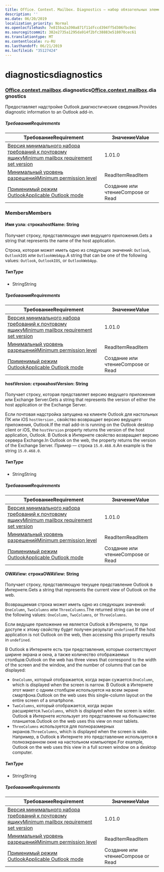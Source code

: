 ```yaml
---
title: Office. Context. Mailbox. Diagnostics — набор обязательных элементов 1,3
description: ''
ms.date: 06/20/2019
localization_priority: Normal
ms.openlocfilehash: 7e815ba2a390a871f11dfccd394ff5d306fbc0ec
ms.sourcegitcommit: 382e2735a1295da914f2bfc38883e518070cec61
ms.translationtype: MT
ms.contentlocale: ru-RU
ms.lasthandoff: 06/21/2019
ms.locfileid: "35127424"
---
```

# <a name="diagnostics"></a><span data-ttu-id="b2f74-102">diagnostics</span><span class="sxs-lookup"><span data-stu-id="b2f74-102">diagnostics</span></span>

### <a name="officeofficemdcontextofficecontextmdmailboxofficecontextmailboxmddiagnostics"></a><span data-ttu-id="b2f74-103">[Office](Office.md)[.context](Office.context.md)[.mailbox](Office.context.mailbox.md).diagnostics</span><span class="sxs-lookup"><span data-stu-id="b2f74-103">[Office](Office.md)[.context](Office.context.md)[.mailbox](Office.context.mailbox.md).diagnostics</span></span>

<span data-ttu-id="b2f74-104">Предоставляет надстройке Outlook диагностические сведения.</span><span class="sxs-lookup"><span data-stu-id="b2f74-104">Provides diagnostic information to an Outlook add-in.</span></span>

##### <a name="requirements"></a><span data-ttu-id="b2f74-105">Требования</span><span class="sxs-lookup"><span data-stu-id="b2f74-105">Requirements</span></span>

|<span data-ttu-id="b2f74-106">Требование</span><span class="sxs-lookup"><span data-stu-id="b2f74-106">Requirement</span></span>| <span data-ttu-id="b2f74-107">Значение</span><span class="sxs-lookup"><span data-stu-id="b2f74-107">Value</span></span>|
|---|---|
|[<span data-ttu-id="b2f74-108">Версия минимального набора требований к почтовому ящику</span><span class="sxs-lookup"><span data-stu-id="b2f74-108">Minimum mailbox requirement set version</span></span>](/office/dev/add-ins/reference/requirement-sets/outlook-api-requirement-sets)| <span data-ttu-id="b2f74-109">1.0</span><span class="sxs-lookup"><span data-stu-id="b2f74-109">1.0</span></span>|
|[<span data-ttu-id="b2f74-110">Минимальный уровень разрешений</span><span class="sxs-lookup"><span data-stu-id="b2f74-110">Minimum permission level</span></span>](/outlook/add-ins/understanding-outlook-add-in-permissions)| <span data-ttu-id="b2f74-111">ReadItem</span><span class="sxs-lookup"><span data-stu-id="b2f74-111">ReadItem</span></span>|
|[<span data-ttu-id="b2f74-112">Применимый режим Outlook</span><span class="sxs-lookup"><span data-stu-id="b2f74-112">Applicable Outlook mode</span></span>](/outlook/add-ins/#extension-points)| <span data-ttu-id="b2f74-113">Создание или чтение</span><span class="sxs-lookup"><span data-stu-id="b2f74-113">Compose or Read</span></span>|

### <a name="members"></a><span data-ttu-id="b2f74-114">Members</span><span class="sxs-lookup"><span data-stu-id="b2f74-114">Members</span></span>

#### <a name="hostname-string"></a><span data-ttu-id="b2f74-115">Имя узла: строка</span><span class="sxs-lookup"><span data-stu-id="b2f74-115">hostName: String</span></span>

<span data-ttu-id="b2f74-116">Получает строку, представляющую имя ведущего приложения.</span><span class="sxs-lookup"><span data-stu-id="b2f74-116">Gets a string that represents the name of the host application.</span></span>

<span data-ttu-id="b2f74-117">Строка, которая может иметь одно из следующих значений: `Outlook`, `OutlookIOS` или `OutlookWebApp`.</span><span class="sxs-lookup"><span data-stu-id="b2f74-117">A string that can be one of the following values: `Outlook`, `OutlookIOS`, or `OutlookWebApp`.</span></span>

##### <a name="type"></a><span data-ttu-id="b2f74-118">Тип</span><span class="sxs-lookup"><span data-stu-id="b2f74-118">Type</span></span>

*   <span data-ttu-id="b2f74-119">String</span><span class="sxs-lookup"><span data-stu-id="b2f74-119">String</span></span>

##### <a name="requirements"></a><span data-ttu-id="b2f74-120">Требования</span><span class="sxs-lookup"><span data-stu-id="b2f74-120">Requirements</span></span>

|<span data-ttu-id="b2f74-121">Требование</span><span class="sxs-lookup"><span data-stu-id="b2f74-121">Requirement</span></span>| <span data-ttu-id="b2f74-122">Значение</span><span class="sxs-lookup"><span data-stu-id="b2f74-122">Value</span></span>|
|---|---|
|[<span data-ttu-id="b2f74-123">Версия минимального набора требований к почтовому ящику</span><span class="sxs-lookup"><span data-stu-id="b2f74-123">Minimum mailbox requirement set version</span></span>](/office/dev/add-ins/reference/requirement-sets/outlook-api-requirement-sets)| <span data-ttu-id="b2f74-124">1.0</span><span class="sxs-lookup"><span data-stu-id="b2f74-124">1.0</span></span>|
|[<span data-ttu-id="b2f74-125">Минимальный уровень разрешений</span><span class="sxs-lookup"><span data-stu-id="b2f74-125">Minimum permission level</span></span>](/outlook/add-ins/understanding-outlook-add-in-permissions)| <span data-ttu-id="b2f74-126">ReadItem</span><span class="sxs-lookup"><span data-stu-id="b2f74-126">ReadItem</span></span>|
|[<span data-ttu-id="b2f74-127">Применимый режим Outlook</span><span class="sxs-lookup"><span data-stu-id="b2f74-127">Applicable Outlook mode</span></span>](/outlook/add-ins/#extension-points)| <span data-ttu-id="b2f74-128">Создание или чтение</span><span class="sxs-lookup"><span data-stu-id="b2f74-128">Compose or Read</span></span>|

#### <a name="hostversion-string"></a><span data-ttu-id="b2f74-129">hostVersion: строка</span><span class="sxs-lookup"><span data-stu-id="b2f74-129">hostVersion: String</span></span>

<span data-ttu-id="b2f74-130">Получает строку, которая представляет версию ведущего приложения или Exchange Server.</span><span class="sxs-lookup"><span data-stu-id="b2f74-130">Gets a string that represents the version of either the host application or the Exchange Server.</span></span>

<span data-ttu-id="b2f74-131">Если почтовая надстройка запущена на клиенте Outlook для настольных ПК или iOS `hostVersion` , свойство возвращает версию ведущего приложения, Outlook.</span><span class="sxs-lookup"><span data-stu-id="b2f74-131">If the mail add-in is running on the Outlook desktop client or iOS, the `hostVersion` property returns the version of the host application, Outlook.</span></span> <span data-ttu-id="b2f74-132">В Outlook в Интернете свойство возвращает версию сервера Exchange.</span><span class="sxs-lookup"><span data-stu-id="b2f74-132">In Outlook on the web, the property returns the version of the Exchange Server.</span></span> <span data-ttu-id="b2f74-133">Пример — строка `15.0.468.0`.</span><span class="sxs-lookup"><span data-stu-id="b2f74-133">An example is the string `15.0.468.0`.</span></span>

##### <a name="type"></a><span data-ttu-id="b2f74-134">Тип</span><span class="sxs-lookup"><span data-stu-id="b2f74-134">Type</span></span>

*   <span data-ttu-id="b2f74-135">String</span><span class="sxs-lookup"><span data-stu-id="b2f74-135">String</span></span>

##### <a name="requirements"></a><span data-ttu-id="b2f74-136">Требования</span><span class="sxs-lookup"><span data-stu-id="b2f74-136">Requirements</span></span>

|<span data-ttu-id="b2f74-137">Требование</span><span class="sxs-lookup"><span data-stu-id="b2f74-137">Requirement</span></span>| <span data-ttu-id="b2f74-138">Значение</span><span class="sxs-lookup"><span data-stu-id="b2f74-138">Value</span></span>|
|---|---|
|[<span data-ttu-id="b2f74-139">Версия минимального набора требований к почтовому ящику</span><span class="sxs-lookup"><span data-stu-id="b2f74-139">Minimum mailbox requirement set version</span></span>](/office/dev/add-ins/reference/requirement-sets/outlook-api-requirement-sets)| <span data-ttu-id="b2f74-140">1.0</span><span class="sxs-lookup"><span data-stu-id="b2f74-140">1.0</span></span>|
|[<span data-ttu-id="b2f74-141">Минимальный уровень разрешений</span><span class="sxs-lookup"><span data-stu-id="b2f74-141">Minimum permission level</span></span>](/outlook/add-ins/understanding-outlook-add-in-permissions)| <span data-ttu-id="b2f74-142">ReadItem</span><span class="sxs-lookup"><span data-stu-id="b2f74-142">ReadItem</span></span>|
|[<span data-ttu-id="b2f74-143">Применимый режим Outlook</span><span class="sxs-lookup"><span data-stu-id="b2f74-143">Applicable Outlook mode</span></span>](/outlook/add-ins/#extension-points)| <span data-ttu-id="b2f74-144">Создание или чтение</span><span class="sxs-lookup"><span data-stu-id="b2f74-144">Compose or Read</span></span>|

#### <a name="owaview-string"></a><span data-ttu-id="b2f74-145">OWAView: строка</span><span class="sxs-lookup"><span data-stu-id="b2f74-145">OWAView: String</span></span>

<span data-ttu-id="b2f74-146">Получает строку, представляющую текущее представление Outlook в Интернете.</span><span class="sxs-lookup"><span data-stu-id="b2f74-146">Gets a string that represents the current view of Outlook on the web.</span></span>

<span data-ttu-id="b2f74-147">Возвращаемая строка может иметь одно из следующих значений: `OneColumn`, `TwoColumns` или `ThreeColumns`.</span><span class="sxs-lookup"><span data-stu-id="b2f74-147">The returned string can be one of the following values: `OneColumn`, `TwoColumns`, or `ThreeColumns`.</span></span>

<span data-ttu-id="b2f74-148">Если ведущее приложение не является Outlook в Интернете, то при доступе к этому свойству будет получен результат `undefined`.</span><span class="sxs-lookup"><span data-stu-id="b2f74-148">If the host application is not Outlook on the web, then accessing this property results in `undefined`.</span></span>

<span data-ttu-id="b2f74-149">В Outlook в Интернете есть три представления, которые соответствуют ширине экрана и окна, а также количество отображаемых столбцов:</span><span class="sxs-lookup"><span data-stu-id="b2f74-149">Outlook on the web has three views that correspond to the width of the screen and the window, and the number of columns that can be displayed:</span></span>

*   <span data-ttu-id="b2f74-150">`OneColumn`, который отображается, когда экран сужается.</span><span class="sxs-lookup"><span data-stu-id="b2f74-150">`OneColumn`, which is displayed when the screen is narrow.</span></span> <span data-ttu-id="b2f74-151">В Outlook в Интернете этот макет с одним столбцом используется на всем экране смартфона.</span><span class="sxs-lookup"><span data-stu-id="b2f74-151">Outlook on the web uses this single-column layout on the entire screen of a smartphone.</span></span>
*   <span data-ttu-id="b2f74-152">`TwoColumns`, который отображается, когда экран расширяется.</span><span class="sxs-lookup"><span data-stu-id="b2f74-152">`TwoColumns`, which is displayed when the screen is wider.</span></span> <span data-ttu-id="b2f74-153">Outlook в Интернете использует это представление на большинстве планшетов.</span><span class="sxs-lookup"><span data-stu-id="b2f74-153">Outlook on the web uses this view on most tablets.</span></span>
*   <span data-ttu-id="b2f74-154">`ThreeColumns` используется для полноразмерных экранов.</span><span class="sxs-lookup"><span data-stu-id="b2f74-154">`ThreeColumns`, which is displayed when the screen is wide.</span></span> <span data-ttu-id="b2f74-155">Например, в Outlook в Интернете это представление используется в полноэкранном окне на настольном компьютере.</span><span class="sxs-lookup"><span data-stu-id="b2f74-155">For example, Outlook on the web uses this view in a full screen window on a desktop computer.</span></span>

##### <a name="type"></a><span data-ttu-id="b2f74-156">Тип</span><span class="sxs-lookup"><span data-stu-id="b2f74-156">Type</span></span>

*   <span data-ttu-id="b2f74-157">String</span><span class="sxs-lookup"><span data-stu-id="b2f74-157">String</span></span>

##### <a name="requirements"></a><span data-ttu-id="b2f74-158">Требования</span><span class="sxs-lookup"><span data-stu-id="b2f74-158">Requirements</span></span>

|<span data-ttu-id="b2f74-159">Требование</span><span class="sxs-lookup"><span data-stu-id="b2f74-159">Requirement</span></span>| <span data-ttu-id="b2f74-160">Значение</span><span class="sxs-lookup"><span data-stu-id="b2f74-160">Value</span></span>|
|---|---|
|[<span data-ttu-id="b2f74-161">Версия минимального набора требований к почтовому ящику</span><span class="sxs-lookup"><span data-stu-id="b2f74-161">Minimum mailbox requirement set version</span></span>](/office/dev/add-ins/reference/requirement-sets/outlook-api-requirement-sets)| <span data-ttu-id="b2f74-162">1.0</span><span class="sxs-lookup"><span data-stu-id="b2f74-162">1.0</span></span>|
|[<span data-ttu-id="b2f74-163">Минимальный уровень разрешений</span><span class="sxs-lookup"><span data-stu-id="b2f74-163">Minimum permission level</span></span>](/outlook/add-ins/understanding-outlook-add-in-permissions)| <span data-ttu-id="b2f74-164">ReadItem</span><span class="sxs-lookup"><span data-stu-id="b2f74-164">ReadItem</span></span>|
|[<span data-ttu-id="b2f74-165">Применимый режим Outlook</span><span class="sxs-lookup"><span data-stu-id="b2f74-165">Applicable Outlook mode</span></span>](/outlook/add-ins/#extension-points)| <span data-ttu-id="b2f74-166">Создание или чтение</span><span class="sxs-lookup"><span data-stu-id="b2f74-166">Compose or Read</span></span>|
